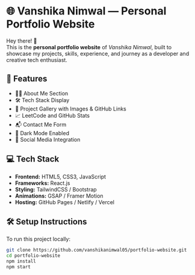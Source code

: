 # 🌐 Vanshika Nimwal — Personal Portfolio Website

Hey there! 👋  
This is the **personal portfolio website** of *Vanshika Nimwal*, built to showcase my projects, skills, experience, and journey as a developer and creative tech enthusiast.

## 🚀 Features

- 🧑‍💻 About Me Section  
- 🛠 Tech Stack Display  
- 🧩 Project Gallery with Images & GitHub Links  
- 📈 LeetCode and GitHub Stats  
- 📬 Contact Me Form  
- 🌙 Dark Mode Enabled  
- 🔗 Social Media Integration

## 💻 Tech Stack

- **Frontend:** HTML5, CSS3, JavaScript  
- **Frameworks:** React.js   
- **Styling:** TailwindCSS / Bootstrap  
- **Animations:** GSAP / Framer Motion   
- **Hosting:** GitHub Pages / Netlify / Vercel  


## 🛠️ Setup Instructions

To run this project locally:

```bash
git clone https://github.com/vanshikanimwal05/portfolio-website.git
cd portfolio-website
npm install
npm start
